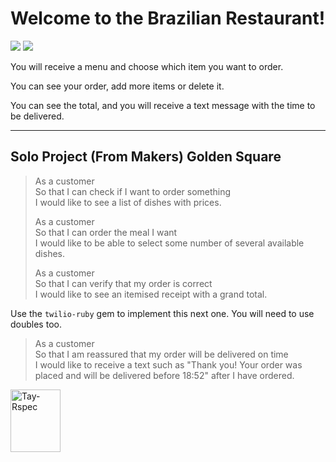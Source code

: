 # Welcome to the Brazilian Restaurant! 
<img src="https://img.shields.io/badge/Twilio-F22F46?style=for-the-badge&logo=Twilio&logoColor=white"> <img src="https://img.shields.io/badge/Ruby-CC342D?style=for-the-badge&logo=ruby&logoColor=white"> 

          

You will receive a menu and choose which item you want to order.

You can see your order, add more items or delete it. 

You can see the total, and you will receive a text message with the time to be delivered.

***

## Solo Project (From Makers) Golden Square

> As a customer  
> So that I can check if I want to order something  
> I would like to see a list of dishes with prices.
> 
> As a customer  
> So that I can order the meal I want  
> I would like to be able to select some number of several available dishes.
> 
> As a customer  
> So that I can verify that my order is correct  
> I would like to see an itemised receipt with a grand total.

Use the `twilio-ruby` gem to implement this next one. You will need to use
doubles too.

> As a customer  
> So that I am reassured that my order will be delivered on time  
> I would like to receive a text such as "Thank you! Your order was placed and
> will be delivered before 18:52" after I have ordered.

<img align="center" alt="Tay-Rspec" height="100" width="80" src="https://cdn.jsdelivr.net/gh/devicons/devicon/icons/rspec/rspec-original-wordmark.svg">

